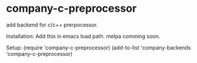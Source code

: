 # company-c-preprocessor
add backend for c/c++ prerpocessor.

Installation:
Add this in emacs load path.
melpa comming soon.

Setup:
(require 'company-c-preprocessor)
(add-to-list 'company-backends 'company-c-preprocessor)
